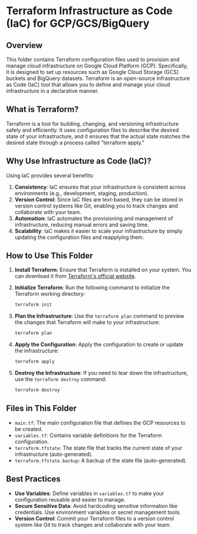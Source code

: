 # Terraform Infrastructure as Code (IaC) for GCP/GCS/BigQuery

## Overview
This folder contains Terraform configuration files used to provision and manage cloud infrastructure on Google Cloud Platform (GCP). Specifically, it is designed to set up resources such as Google Cloud Storage (GCS) buckets and BigQuery datasets. Terraform is an open-source Infrastructure as Code (IaC) tool that allows you to define and manage your cloud infrastructure in a declarative manner.

## What is Terraform?
Terraform is a tool for building, changing, and versioning infrastructure safely and efficiently. It uses configuration files to describe the desired state of your infrastructure, and it ensures that the actual state matches the desired state through a process called "terraform apply."

## Why Use Infrastructure as Code (IaC)?
Using IaC provides several benefits:

1. **Consistency**: IaC ensures that your infrastructure is consistent across environments (e.g., development, staging, production).
2. **Version Control**: Since IaC files are text-based, they can be stored in version control systems like Git, enabling you to track changes and collaborate with your team.
3. **Automation**: IaC automates the provisioning and management of infrastructure, reducing manual errors and saving time.
4. **Scalability**: IaC makes it easier to scale your infrastructure by simply updating the configuration files and reapplying them.

## How to Use This Folder
1. **Install Terraform**: Ensure that Terraform is installed on your system. You can download it from [Terraform's official website](https://www.terraform.io/).

2. **Initialize Terraform**: Run the following command to initialize the Terraform working directory:
   ```bash
   terraform init
   ```

3. **Plan the Infrastructure**: Use the `terraform plan` command to preview the changes that Terraform will make to your infrastructure:
   ```bash
   terraform plan
   ```

4. **Apply the Configuration**: Apply the configuration to create or update the infrastructure:
   ```bash
   terraform apply
   ```

5. **Destroy the Infrastructure**: If you need to tear down the infrastructure, use the `terraform destroy` command:
   ```bash
   terraform destroy
   ```

## Files in This Folder
- `main.tf`: The main configuration file that defines the GCP resources to be created.
- `variables.tf`: Contains variable definitions for the Terraform configuration.
- `terraform.tfstate`: The state file that tracks the current state of your infrastructure (auto-generated).
- `terraform.tfstate.backup`: A backup of the state file (auto-generated).

## Best Practices
- **Use Variables**: Define variables in `variables.tf` to make your configuration reusable and easier to manage.
- **Secure Sensitive Data**: Avoid hardcoding sensitive information like credentials. Use environment variables or secret management tools.
- **Version Control**: Commit your Terraform files to a version control system like Git to track changes and collaborate with your team.
